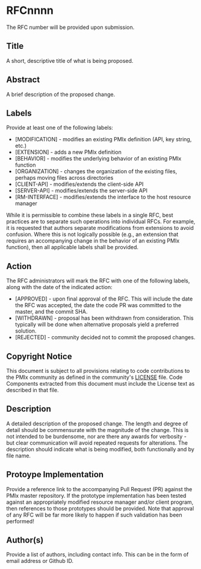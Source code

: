 # RFCnnnn
The RFC number will be provided upon submission.

## Title
A short, descriptive title of what is being proposed.

## Abstract
A brief description of the proposed change.

## Labels
Provide at least one of the following labels:

* [MODIFICATION] - modifies an existing PMIx definition (API, key string, etc.)
* [EXTENSION] - adds a new PMIx definition
* [BEHAVIOR] - modifies the underlying behavior of an existing PMIx function
* [ORGANIZATION] - changes the organization of the existing files, perhaps
  moving files across directories
* [CLIENT-API] - modifies/extends the client-side API
* [SERVER-API] - modifies/extends the server-side API
* [RM-INTERFACE] - modifies/extends the interface to the host resource manager

While it is permissible to combine these labels in a single RFC, best practices are to separate such operations into individual RFCs. For example, it is requested that authors separate modifications from extensions to avoid confusion. Where this is not logically possible (e.g., an extension that requires an accompanying change in the behavior of an existing PMIx function), then all applicable labels shall be provided.

## Action
The RFC administrators will mark the RFC with one of the following labels, along with the date of the indicated action:

* [APPROVED] - upon final approval of the RFC. This will include
  the date the RFC was accepted, the date the code PR was committed to the master, and the commit SHA.
* [WITHDRAWN] - proposal has been withdrawn from consideration. This typically
   will be done when alternative proposals yield a preferred solution.
* [REJECTED] - community decided not to commit the proposed changes.

## Copyright Notice
This document is subject to all provisions relating to code contributions to the PMIx community as defined in the community's [LICENSE](https://github.com/pmix/RFCs/tree/master/LICENSE) file. Code Components extracted from this document must include the License text as described in that file.

## Description
A detailed description of the proposed change. The length and degree of detail should be commensurate with the magnitude of the change. This is not intended to be burdensome, nor are there any awards for verbosity - but clear communication will avoid repeated requests for alterations. The description should indicate what is being modified, both functionally and by file name.

## Protoype Implementation
Provide a reference link to the accompanying Pull Request (PR) against the PMIx master repository. If the prototype implementation has been tested against an appropriately modified resource manager and/or client program, then references to those prototypes should be provided. Note that approval of any RFC will be far more likely to happen if such validation has been performed!

## Author(s)
Provide a list of authors, including contact info. This can be in the form of email address or Github ID.
